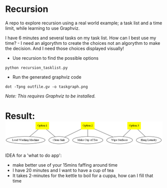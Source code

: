 # Recursion

A repo to explore recursion using a real world example; a task list and a time limit, while learning to use Graphviz.

I have 6 minutes and several tasks on my task list.
How can I best use my time? - I need an algorythm to create the choices not an algorythm to make the decision. And I need those choices displayed visually!

- Use recursion to find the possible options
```
python recursion_tasklist.py
```
- Run the generated graphviz code
```
dot -Tpng outfile.gv -o taskgraph.png
```
_Note: This requires Graphviz to be installed._

Result:
![Task List](./taskgraph.png)
===

IDEA for a 'what to do app': 
- make better use of your 15mins faffing around time
- I have 20 minutes and I want to have a cup of tea
- It takes 2-minutes for the kettle to boil for a cuppa, how can I fill that time
